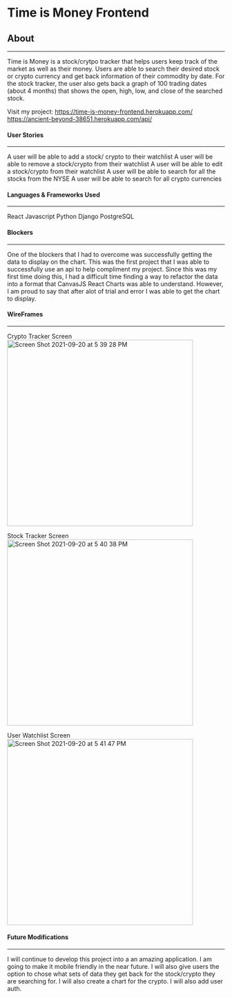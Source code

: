 # Time is Money Frontend
## About
---
Time is Money is a stock/crytpo tracker that helps users keep track of the market as well as their money. Users are able to search their desired stock or crypto currency and get back information of their commodity by date. For the stock tracker, the user also gets back a graph of 100 trading dates (about 4 months) that shows the open, high, low, and close of the searched stock. 

Visit my project: 
https://time-is-money-frontend.herokuapp.com/
https://ancient-beyond-38651.herokuapp.com/api/

#### User Stories
---
A user will be able to add a stock/ crypto to their watchlist
A user will be able to remove a stock/crypto from their watchlist
A user will be able to edit a stock/crypto from their watchlist
A user will be able to search for all the stocks from the NYSE
A user will be able to search for all crypto currencies

#### Languages & Frameworks Used
---
React
Javascript
Python
Django
PostgreSQL

#### Blockers
---
One of the blockers that I had to overcome was successfully getting the data to display on the chart. This was the first project that I was able to successfully use an api to help compliment my project. Since this was my first time doing this, I had a difficult time finding a way to refactor the data into a format that CanvasJS React Charts was able to understand. However, I am proud to say that after alot of trial and error I was able to get the chart to display.


#### WireFrames
---
Crypto Tracker Screen
<img width="430" alt="Screen Shot 2021-09-20 at 5 39 28 PM" src="https://media.git.generalassemb.ly/user/35484/files/34ecc400-1a3a-11ec-9eee-38867fa11d99">

Stock Tracker Screen
<img width="430" alt="Screen Shot 2021-09-20 at 5 40 38 PM" src="https://media.git.generalassemb.ly/user/35484/files/4766fd80-1a3a-11ec-9b13-b9ce8b73ce5b">

User Watchlist Screen
<img width="430" alt="Screen Shot 2021-09-20 at 5 41 47 PM" src="https://media.git.generalassemb.ly/user/35484/files/5fd71800-1a3a-11ec-8864-a0d11b8f9a10">


#### Future Modifications
---
I will continue to develop this project into a an amazing application. I am going to make it mobile friendly in the near future. I will also give users the option to chose what sets of data they get back for the stock/crypto they are searching for. I will also create a chart for the crypto. I will also add user auth.

